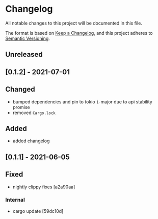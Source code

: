 # Changelog

All notable changes to this project will be documented in this file.

The format is based on [Keep a Changelog](https://keepachangelog.com/en/1.0.0/),
and this project adheres to [Semantic Versioning](https://semver.org/spec/v2.0.0.html).

## Unreleased

## [0.1.2] - 2021-07-01

## Changed
- bumped dependencies and pin to tokio `1`-major due to api stability promise
- removed `Cargo.lock`

## Added
- added changelog

## [0.1.1] - 2021-06-05

## Fixed
- nightly clippy fixes [a2a90aa]

### Internal
- cargo update [59dc10d]